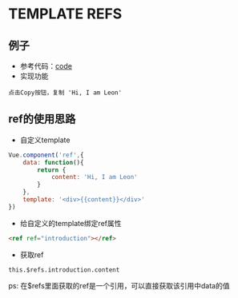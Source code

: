 # TEMPLATE REFS

## 例子
- 参考代码：[code](https://github.com/BnuzLeo/vue-start/blob/master/template/template_base/tempalte_refs.html)
- 实现功能
```text
点击Copy按钮，复制 'Hi, I am Leon'
```

## ref的使用思路
- 自定义template
```js
Vue.component('ref',{
	data: function(){
		return {
			content: 'Hi, I am Leon'
		}
	},
	template: '<div>{{content}}</div>'
})
```
- 给自定义的template绑定ref属性
```html
<ref ref="introduction"></ref>
```
- 获取ref
```
this.$refs.introduction.content
```
ps: 在$refs里面获取的ref是一个引用，可以直接获取该引用中data的值